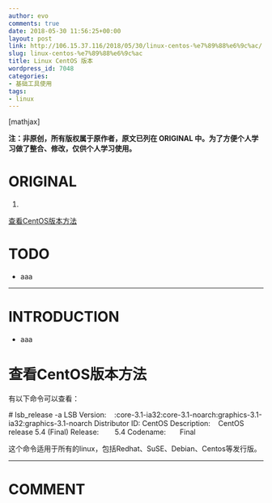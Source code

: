 ```yaml
---
author: evo
comments: true
date: 2018-05-30 11:56:25+00:00
layout: post
link: http://106.15.37.116/2018/05/30/linux-centos-%e7%89%88%e6%9c%ac/
slug: linux-centos-%e7%89%88%e6%9c%ac
title: Linux CentOS 版本
wordpress_id: 7048
categories:
- 基础工具使用
tags:
- linux
---
```


<!-- more -->

[mathjax]

**注：非原创，所有版权属于原作者，原文已列在 ORIGINAL 中。为了方便个人学习做了整合、修改，仅供个人学习使用。**


# ORIGINAL





 	
  1. 


[查看CentOS版本方法](https://www.cnblogs.com/zyw-205520/p/4900689.html)







# TODO





 	
  * aaa





* * *





# INTRODUCTION





 	
  * aaa





# 查看CentOS版本方法







有以下命令可以查看：

# lsb_release -a
LSB Version:    :core-3.1-ia32:core-3.1-noarch:graphics-3.1-ia32:graphics-3.1-noarch
Distributor ID: CentOS
Description:    CentOS release 5.4 (Final)
Release:        5.4
Codename:       Final


这个命令适用于所有的linux，包括Redhat、SuSE、Debian、Centos等发行版。






















* * *





# COMMENT



